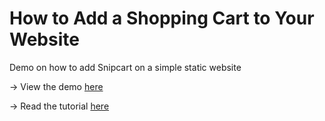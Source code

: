 # How to Add a Shopping Cart to Your Website
Demo on how to add Snipcart on a simple static website

-> View the demo [here](https://quirky-spence-da8c96.netlify.app/)

-> Read the tutorial [here]()
